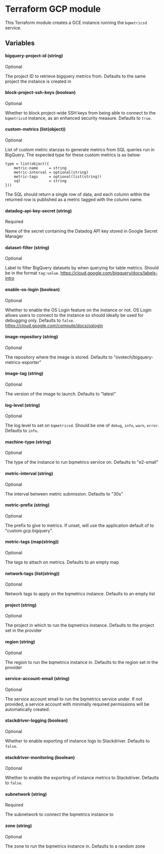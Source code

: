 # Terraform GCP module
This Terraform module creates a GCE instance running the `bqmetricsd` service.

## Variables
#### bigquery-project-id (string)
Optional

The project ID to retrieve bigquery metrics from. Defaults to the same project
the instance is created in

#### block-project-ssh-keys (boolean)
Optional

Whether to block project-wide SSH keys from being able to connect to the 
`bqmetricsd` instance, as an enhanced security measure. Defaults to `true`.

#### custom-metrics (list(object))
Optional

List of custom metric stanzas to generate metrics from SQL queries run in
BigQuery. The expected type for these custom metrics is as below:
```hcl
type = list(object({
    metric-name     = string
    metric-interval = optional(string)
    metric-tags     = optional(list(string))
    sql             = string
}))
```
The SQL should return a single row of data, and each column within the returned
row is published as a metric tagged with the column name.

#### datadog-api-key-secret (string)
Required

Name of the secret containing the Datadog API key stored in Google Secret
Manager

#### dataset-filter (string)
Optional

Label to filter BigQuery datasets by when querying for table metrics. Should be
in the format `tag:value`. https://cloud.google.com/bigquery/docs/labels-intro

#### enable-os-login (boolean)
Optional

Whether to enable the OS Login feature on the instance or not. OS Login allows
users to connect to the instance so should ideally be used for debugging only.
Defaults to `false`. https://cloud.google.com/compute/docs/oslogin

#### image-repository (string)
Optional

The repository where the image is stored. Defaults to 
"ovotech/bigquery-metrics-exporter"

#### image-tag (string)
Optional

The version of the image to launch. Defaults to "latest"

#### log-level (string)
Optional

The log level to set on `bqmetricsd`. Should be one of `debug`, `info`, `warn`,
`error`. Defaults to `info`.

#### machine-type (string)
Optional

The type of the instance to run bqmetrics service on. Defaults to "e2-small"

#### metric-interval (string)
Optional

The interval between metric submission. Defaults to "30s"

#### metric-prefix (string)
Optional

The prefix to give to metrics. If unset, will use the application 
default of to "custom.gcp.bigquery".

#### metric-tags (map(string))
Optional

The tags to attach on metrics. Defaults to an empty map

#### network-tags (list(string))
Optional

Network tags to apply on the bqmetrics instance. Defaults to an empty list

#### project (string)
Optional

The project in which to run the bqmetrics instance. Defaults to the project set in the 
provider

#### region (string)
Optional

The region to run the bqmetrics instance in. Defaults to the region set in the provider

#### service-account-email (string)
Optional

The service account email to run the bqmetrics service under. If not provided, a service
account with minimally required permissions will be automatically created.

#### stackdriver-logging (boolean)
Optional

Whether to enable exporting of instance logs to Stackdriver. Defaults to 
`false`.

#### stackdriver-monitoring (boolean)
Optional

Whether to enable the exporting of instance metrics to Stackdriver. Defaults to
`false`.

#### subnetwork (string)
Required

The subnetwork to connect the bqmetrics instance to

#### zone (string)
Optional

The zone to run the bqmetrics instance in. Defaults to a random zone
